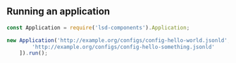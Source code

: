 ## Running an application
```javascript
const Application = require('lsd-components').Application;

new Application('http://example.org/configs/config-hello-world.jsonld', [
        'http://example.org/configs/config-hello-something.jsonld'
    ]).run();
```